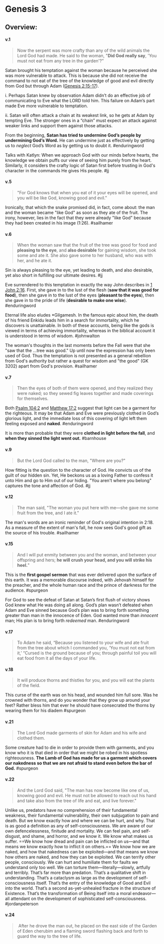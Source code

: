 # Genesis 3

## Overview:


#### v.1
>Now the serpent was more crafty than any of the wild animals the Lord God had made. He said to the woman, "**Did God really say**, 'You must not eat from any tree in the garden'?"

Satan brought his temptation against the woman because he perceived she was more vulnerable to attack. This is because she did not receive the command to not eat of the tree of the knowledge of good and evil directly from God but through Adam ([Genesis 2:15-17](https://www.blueletterbible.org/search/preSearch.cfm?Criteria=Genesis+2.15-17&t=NKJV)).

i. Perhaps Satan knew by observation Adam didn’t do an effective job of communicating to Eve what the LORD told him. This failure on Adam’s part made Eve more vulnerable to temptation.

ii. Satan will often attack a chain at its weakest link, so he gets at Adam by tempting Eve. The stronger ones in a “chain” must expect an attack against weaker links and support them against those attacks.

From the beginning, **Satan has tried to undermine God’s people by undermining God’s Word.** He can undermine just as effectively by getting us to _neglect_ God’s Word as by getting us to doubt it.
#enduringword 

Talks with Katlyn: When we approach God with our minds before hearts, the knowledge we obtain puffs our view of seeing him purely from the heart. Similarly, it considers the crafty logic of Satan first before trusting in God's character in the commands He gives His people.
#jj 

#### v.5
>"For God knows that when you eat of it your eyes will be opened, and you will be like God, knowing good and evil."

Ironically, that which the snake promised did, in fact, come about: the man and the woman became "like God" as soon as they ate of the fruit. The irony, however, lies in the fact that they were already "like God" because they had been created in his image (1:26).
#sailhamer 

#### v.6
>When the woman saw that the fruit of the tree was good for food and **pleasing to the eye**, and **also desirable** for gaining wisdom, she took some and ate it. She also gave some to her husband, who was with her, and he ate it.

Sin is always pleasing to the eye, yet leading to death, and also desirable, yet also short in fulfilling our ultimate desires.
#jj 

Eve surrendered to this temptation in exactly the way John describes in [1 John 2:16](1John2#v.16). First, she gave in to the lust of the flesh (**saw that it was good for food**), then she gave in to the lust of the eyes (**pleasant to the eyes**), then she gave in to the pride of life (**desirable to make one wise**).
#enduringword 

Eternal life also eludes \*Gilgamesh. In the famous epic about him, the death of his friend Enkidu leads him in a search for immortality, which he discovers is unattainable. In both of these accounts, being like the gods is viewed in terms of achieving immortality, whereas in the biblical account it is understood in terms of wisdom.
#johnwalton

The woman's thoughts in the last moments before the Fall were that she "saw that the ...tree was good." Up until now the expression has only been used of God. Thus the temptation is not presented as a general rebellion from God's authority but rather a quest for wisdom and "the good" (GK 3202) apart from God's provision.
#sailhamer

#### v.7
>Then the eyes of both of them were opened, and they realized they were naked; so they sewed fig leaves together and made coverings for themselves.

Both [Psalm 104:2](https://www.blueletterbible.org/search/preSearch.cfm?Criteria=Psalm+104.2&t=NKJV) and [Matthew 17:2](https://www.blueletterbible.org/search/preSearch.cfm?Criteria=Matthew+17.2&t=NKJV) suggest that light can be a garment for the righteous. It may be that Adam and Eve were previously clothed in God’s glorious light, and the immediate loss of this covering of light left them feeling exposed and **naked**.
#enduringword 

It is more than probable that they were **clothed in light before the fall**, and **when they sinned the light went out.**
#barnhouse 

#### v.9
>But the Lord God called to the man, "Where are you?"

How fitting is the question to the character of God. He convicts us of the guilt of our hidden sin. Yet, He beckons us as a loving Father to confess it unto Him and go to Him out of our hiding. "You aren't where you belong" captures the tone and affection of God.
#jj 

#### v.12
>The man said, "The woman you put here with me—she gave me some fruit from the tree, and I ate it."

The man's words are an ironic reminder of God's original intention in 2:18. As a measure of the extent of man's fall, he now sees God's good gift as the source of his trouble.
#sailhamer 

#### v.15
>And I will put enmity between you and the woman, and between your offspring and hers; **he will crush your head, and you will strike his heel.**"

This is the **first gospel sermon** that was ever delivered upon the surface of this earth. It was a memorable discourse indeed, with Jehovah himself for the preacher, and the whole human race and the prince of darkness for the audience.
#spurgeon

For God to see the defeat of Satan at Satan’s first flush of victory shows God knew what He was doing all along. God’s plan wasn’t defeated when Adam and Eve sinned because God’s plan was to bring forth something greater than man in the innocence of Eden. God wanted more than _innocent_ man; His plan is to bring forth _redeemed_ man.
#enduringword 

#### v.17
>To Adam he said, “Because you listened to your wife and ate fruit from the tree about which I commanded you, ‘You must not eat from it,’ “Cursed is the ground because of you; through painful toil you will eat food from it all the days of your life.

#### v.18
>It will produce thorns and thistles for you, and you will eat the plants of the field.

This curse of the earth was on his head, and wounded him full sore. Was he crowned with thorns, and do you wonder that they grow up around your feet? Rather bless him that ever he should have consecrated the thorns by wearing them for his diadem
#spurgeon 

#### v.21
>The Lord God made garments of skin for Adam and his wife and clothed them.

Some creature had to die in order to provide them with garments, and you know who it is that died in order that we might be robed in his spotless righteousness. **The Lamb of God has made for us a garment which covers our nakedness so that we are not afraid to stand even before the bar of God.**
#spurgeon 

#### v.22
>And the Lord God said, "The man has now become like one of us, knowing good and evil. He must not be allowed to reach out his hand and take also from the tree of life and eat, and live forever."

Unlike us, predators have no comprehension of their fundamental weakness, their fundamental vulnerability, their own subjugation to pain and death. But we know exactly how and where we can be hurt, and why. That is as good a definition as any of self-consciousness. We are aware of our own defencelessness, finitude and mortality. We can feel pain, and self-disgust, and shame, and horror, and we know it. We know what makes us suffer. ==We know how dread and pain can be inflicted on us—and that means we know exactly how to inflict it on others.== We know how we are naked, and how that nakedness can be exploited—and that means we know how others are naked, and how they can be exploited. We can terrify other people, consciously. We can hurt and humiliate them for faults we understand only too well. We can torture them—literally—slowly, artfully and terribly. That’s far more than predation. That’s a qualitative shift in understanding. That’s a cataclysm as large as the development of self-consciousness itself. That’s the entry of the knowledge of Good and Evil into the world. That’s a second as-yet-unhealed fracture in the structure of Existence. That’s the transformation of Being itself into a moral endeavor—all attendant on the development of sophisticated self-consciousness.
#jordanpeterson 

#### v.24
> After he drove the man out, he placed on the east side of the Garden of Eden cherubim and a flaming sword flashing back and forth to guard the way to the tree of life.
